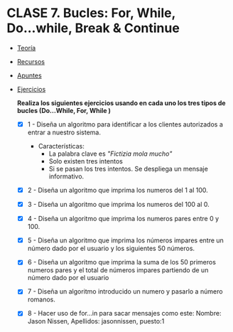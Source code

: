 # CLASE 7. Bucles: For, While, Do...while, Break & Continue

-   [Teoría](https://github.com/beatrizsmerino/Master-en-Programacion-FullStack-con-JavaScript-y-Node.js_ed4/blob/master/teoria/clase7.md)

-   [Recursos](https://github.com/beatrizsmerino/Master-en-Programacion-FullStack-con-JavaScript-y-Node.js_ed4/blob/master/recursos/clase7.md)

-	[Apuntes](https://github.com/beatrizsmerino/exercises-javascript-node/blob/develop/class-07/NOTES.md)

-   [Ejercicios](https://github.com/beatrizsmerino/Master-en-Programacion-FullStack-con-JavaScript-y-Node.js_ed4/blob/master/teoria/clase7.md#ejercicios)

	**Realiza los siguientes ejercicios usando en cada uno los tres tipos de bucles (Do...While, For, While )**

    -   [x] 1 - Diseña un algoritmo para identificar a los clientes autorizados a entrar a nuestro sistema.
	 	-	Características: 
        	-   La palabra clave es _"Fictizia mola mucho"_
        	-   Solo existen tres intentos
        	-   Si se pasan los tres intentos. Se despliega un mensaje informativo.

    -   [x] 2 - Diseña un algoritmo que imprima los numeros del 1 al 100.
    -   [x] 3 - Diseña un algoritmo que imprima los numeros del 100 al 0.
    -   [x] 4 - Diseña un algoritmo que imprima los numeros pares entre 0 y 100.
    -   [x] 5 - Diseña un algoritmo que imprima los números impares entre un número dado por el usuario y los siguientes 50 números.
    -   [x] 6 - Diseña un algoritmo que imprima la suma de los 50 primeros numeros pares y el total de números impares partiendo de un número dado por el usuario
    -   [x] 7 - Diseña un algoritmo introducido un numero y pasarlo a número romanos.
    -   [x] 8 - Hacer uso de for...in para sacar mensajes como este: Nombre: Jason Nissen, Apellidos: jasonnissen, puesto:1